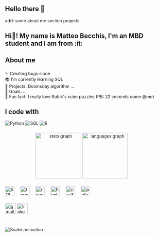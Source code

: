 ## Hello there 👋

add:
some about me section
projects
<h2 align="left">Hi👋! My name is Matteo Becchis, I'm an MBD student and I am from :it: </h2>

###

<h2 align="left">About me</h2>

###

<p align="left">✨ Creating bugs since 
  <br>📚 I'm currently learning SQL 
  <br>👷 Projects: Doomsday algorithm
  ...
  <br>🎯 Goals: ...
  <br>🎲 Fun fact: I really love Rubik's cube puzzles (PB: 22 seconds come @me)</p>

###

<h2 align="left">I code with</h2>

![Python](https://img.shields.io/badge/-Python-3776AB?logo=python&logoColor=white&style=for-the-badge)
![SQL](https://img.shields.io/badge/-SQL-00C7B7?logo=postgresql&logoColor=black&style=for-the-badge)
![R](https://img.r.io/badge/-VBA-217346?logo=microsoft&logoColor=white&style=for-the-badge)



###
###

<div align="center">
  <img src="https://github-readme-stats.vercel.app/api?username=mbecchis&hide_title=false&hide_rank=false&show_icons=true&include_all_commits=true&count_private=true&disable_animations=false&theme=dracula&locale=en&hide_border=false" height="150" alt="stats graph"  />
  <img src="https://github-readme-stats.vercel.app/api/top-langs?username=mbecchis&locale=en&hide_title=false&layout=compact&card_width=320&langs_count=5&theme=dracula&hide_border=false" height="150" alt="languages graph"  />
</div>

###

<div align="left">
  <img src="https://cdn.jsdelivr.net/gh/devicons/devicon/icons/sql/sql-original.svg" height="30" alt="SQL logo"  />
  <img width="12" />
  <img src="https://cdn.jsdelivr.net/gh/devicons/devicon/icons/typescript/typescript-original.svg" height="30" alt="typescript logo"  />
  <img width="12" />
  <img src="https://cdn.jsdelivr.net/gh/devicons/devicon/icons/react/react-original.svg" height="30" alt="react logo"  />
  <img width="12" />
  <img src="https://cdn.jsdelivr.net/gh/devicons/devicon/icons/html5/html5-original.svg" height="30" alt="html5 logo"  />
  <img width="12" />
  <img src="https://cdn.jsdelivr.net/gh/devicons/devicon/icons/css3/css3-original.svg" height="30" alt="css3 logo"  />
  <img width="12" />
  <img src="https://cdn.jsdelivr.net/gh/devicons/devicon/icons/python/python-original.svg" height="30" alt="python logo"  />
  <img width="12" />
</div>

###
  <img src="https://img.shields.io/static/v1?message=Gmail&logo=gmail&label=&color=D14836&logoColor=white&labelColor=&style=for-the-badge" height="35" alt="gmail logo"  /> <img src="https://img.shields.io/static/v1?message=LinkedIn&logo=linkedin&label=&color=0077B5&logoColor=white&labelColor=&style=for-the-badge" height="35" alt="linkedin logo"  />
</div>

###

<br clear="both">

<img src="https://raw.githubusercontent.com/maurodesouza/maurodesouza/output/snake.svg" alt="Snake animation" />

###
